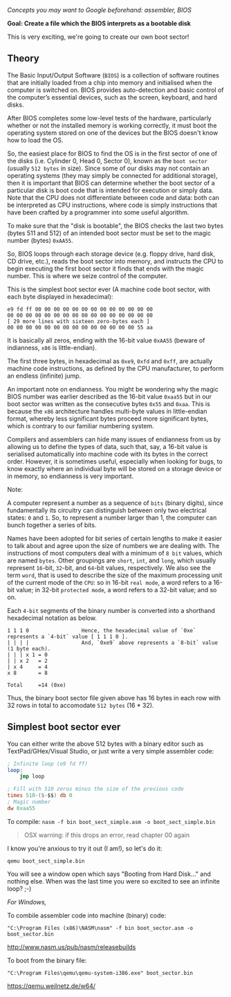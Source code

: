 *Concepts you may want to Google beforehand: assembler, BIOS*

**Goal: Create a file which the BIOS interprets as a bootable disk**

This is very exciting, we're going to create our own boot sector!

Theory
------

The Basic Input/Output Software (`BIOS`) is a collection of software routines that are
initially loaded from a chip into memory and initialised when the computer is switched
on. BIOS provides auto-detection and basic control of the computer’s essential devices,
such as the screen, keyboard, and hard disks.

After BIOS completes some low-level tests of the hardware, particularly whether or
not the installed memory is working correctly, it must boot the operating system stored
on one of the devices but the BIOS doesn't know how to load the OS. 

So, the easiest place for BIOS to find the OS is in the first sector of one of the disks
(i.e. Cylinder 0, Head 0, Sector 0), known as the `boot sector` (usually `512 bytes` in size). 
Since some of our disks may not contain an operating systems (they may simply be connected for additional storage),
then it is important that BIOS can determine whether the boot sector of a particular
disk is boot code that is intended for execution or simply data. Note that the CPU does
not differentiate between code and data: both can be interpreted as CPU instructions,
where code is simply instructions that have been crafted by a programmer into some
useful algorithm.

To make sure that the "disk is bootable", the BIOS checks the last two
bytes (bytes 511 and 512) of an intended boot sector must be set to the 
magic number (bytes) `0xAA55`.

So, BIOS loops through each storage device (e.g. floppy drive, hard disk, CD drive, etc.), 
reads the boot sector into memory, and instructs the CPU to begin executing the first boot
sector it finds that ends with the magic number. This is where we seize control of the computer.

This is the simplest boot sector ever (A machine code boot sector, with each byte displayed in
hexadecimal):

```
e9 fd ff 00 00 00 00 00 00 00 00 00 00 00 00 00
00 00 00 00 00 00 00 00 00 00 00 00 00 00 00 00
[ 29 more lines with sixteen zero-bytes each ]
00 00 00 00 00 00 00 00 00 00 00 00 00 00 55 aa
```

It is basically all zeros, ending with the 16-bit value
`0xAA55` (beware of indianness, `x86` is little-endian). 

The first three bytes, in hexadecimal as `0xe9`, `0xfd` and `0xff`, are actually
machine code instructions, as defined by the CPU manufacturer, to perform an
endless (infinite) jump.

An important note on endianness. You might be wondering why the magic BIOS
number was earlier described as the 16-bit value `0xaa55` but in our boot sector was
written as the consecutive bytes `0x55` and `0xaa`. This is because the `x86` architecture
handles multi-byte values in little-endian format, whereby less significant bytes proceed
more significant bytes, which is contrary to our familiar numbering system.

Compilers and assemblers can hide many issues of endianness from us by allowing
us to define the types of data, such that, say, a 16-bit value is serialised automatically
into machine code with its bytes in the correct order. However, it is sometimes useful,
especially when looking for bugs, to know exactly where an individual byte will be stored
on a storage device or in memory, so endianness is very important.

Note:

A computer represent a number as a sequence of `bits` (binary digits),
since fundamentally its circuitry can distinguish between only two electrical states: `0` and
`1`. So, to represent a number larger than 1, the computer can bunch together a series of bits.

Names have been adopted for bit series of certain lengths to make it easier to talk
about and agree upon the size of numbers we are dealing with. The instructions of
most computers deal with a minimum of `8 bit` values, which are named `bytes`. Other
groupings are `short`, `int`, and `long`, which usually represent `16`-bit, `32`-bit, and `64`-bit
values, respectively. We also see the term `word`, that is used to describe the size of the
maximum processing unit of the current mode of the `CPU`: so in 16-bit `real mode`, a
word refers to a 16-bit value; in 32-bit `protected mode`, a word refers to a 32-bit value;
and so on.

Each `4-bit` segments of the binary number is converted into a shorthand hexadecimal
notation as below.

```
1 1 1 0                 Hence, the hexadecimal value of `0xe` represents a `4-bit` value [ 1 1 1 0 ].
| | | |                 And, `0xe9` above represents a `8-bit` value (1 byte each).
| | | x 1 = 0
| | x 2   = 2
| x 4     = 4
x 8       = 8

Total     =14 (0xe)
```

Thus, the binary boot sector file given above has 16 bytes in each row with 32 rows in total to accomodate `512 bytes` (16 * 32).


Simplest boot sector ever
-------------------------

You can either write the above 512 bytes
with a binary editor such as TextPad/GHex/Visual Studio, or just write a very
simple assembler code:

```nasm
; Infinite loop (e9 fd ff)
loop:
    jmp loop 

; Fill with 510 zeros minus the size of the previous code
times 510-($-$$) db 0
; Magic number
dw 0xaa55 
```

To compile:
`nasm -f bin boot_sect_simple.asm -o boot_sect_simple.bin`

> OSX warning: if this drops an error, read chapter 00 again

I know you're anxious to try it out (I am!), so let's do it:

`qemu boot_sect_simple.bin`

You will see a window open which says "Booting from Hard Disk..." and
nothing else. When was the last time you were so excited to see an infinite
loop? ;-)

*For Windows,*

To combile assembler code into machine (binary) code:

`"C:\Program Files (x86)\NASM\nasm" -f bin boot_sector.asm -o boot_sector.bin`

http://www.nasm.us/pub/nasm/releasebuilds

To boot from the binary file:

`"C:\Program Files\qemu\qemu-system-i386.exe" boot_sector.bin`

https://qemu.weilnetz.de/w64/
